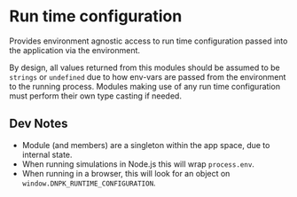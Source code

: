 # Run time configuration

Provides environment agnostic access to run time configuration passed into the application via the environment.

By design, all values returned from this modules should be assumed to be `strings` or `undefined` due to how env-vars are passed from the environment to the running process. Modules making use of any run time configuration must perform their own type casting if needed.

## Dev Notes

* Module (and members) are a singleton within the app space, due to internal state.
* When running simulations in Node.js this will wrap `process.env`.
* When running in a browser, this will look for an object on `window.DNPK_RUNTIME_CONFIGURATION`.
